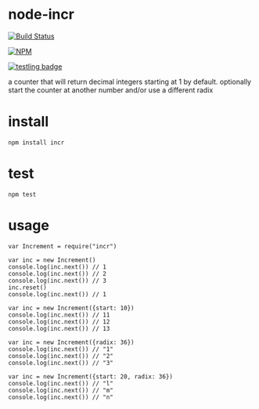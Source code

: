 # node-incr

[![Build Status](https://travis-ci.org/tphummel/node-incr.png)](https://travis-ci.org/tphummel/node-incr)

[![NPM](https://nodei.co/npm/incr.png?downloads=true)](https://nodei.co/npm/incr/)

[![testling badge](https://ci.testling.com/tphummel/node-incr.png)](https://ci.testling.com/tphummel/node-incr)

a counter that will return decimal integers starting at 1 by default. optionally start the counter at another number and/or use a different radix

# install

    npm install incr

# test

    npm test

# usage

    var Increment = require("incr")

    var inc = new Increment()
    console.log(inc.next()) // 1
    console.log(inc.next()) // 2
    console.log(inc.next()) // 3
    inc.reset()
    console.log(inc.next()) // 1

    var inc = new Increment({start: 10})
    console.log(inc.next()) // 11
    console.log(inc.next()) // 12
    console.log(inc.next()) // 13

    var inc = new Increment({radix: 36})
    console.log(inc.next()) // "1"
    console.log(inc.next()) // "2"
    console.log(inc.next()) // "3"

    var inc = new Increment({start: 20, radix: 36})
    console.log(inc.next()) // "l"
    console.log(inc.next()) // "m"
    console.log(inc.next()) // "n"
